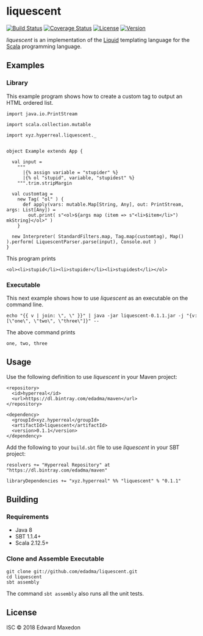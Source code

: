 liquescent
==========

[![Build Status](https://www.travis-ci.org/edadma/liquescent.svg?branch=master)](https://www.travis-ci.org/edadma/liquescent)
[![Coverage Status](https://coveralls.io/repos/github/edadma/liquescent/badge.svg?branch=master)](https://coveralls.io/github/edadma/liquescent?branch=master)
[![License](https://img.shields.io/badge/license-ISC-blue.svg)](https://github.com/edadma/liquescent/blob/master/LICENSE)
[![Version](https://img.shields.io/badge/latest_release-v0.1.1-orange.svg)](https://github.com/edadma/liquescent/releases/tag/v0.1.1)

*liquescent* is an implementation of the [Liquid](https://shopify.github.io/liquid/) templating language for the [Scala](http://scala-lang.org) programming language.


Examples
--------

### Library

This example program shows how to create a custom tag to output an HTML ordered list.

	import java.io.PrintStream

	import scala.collection.mutable

	import xyz.hyperreal.liquescent._


	object Example extends App {

      val input =
        """
          |{% assign variable = "stupider" %}
          |{% ol "stupid", variable, "stupidest" %}
        """.trim.stripMargin

      val customtag =
        new Tag( "ol" ) {
          def apply(vars: mutable.Map[String, Any], out: PrintStream, args: List[Any]) =
            out.print( s"<ol>${args map (item => s"<li>$item</li>") mkString}</ol>" )
        }

      new Interpreter( StandardFilters.map, Tag.map(customtag), Map() ).perform( LiquescentParser.parse(input), Console.out )
	}

This program prints

	<ol><li>stupid</li><li>stupider</li><li>stupidest</li></ol>


### Executable

This next example shows how to use *liquescent* as an executable on the command line.

	echo "{{ v | join: \", \" }}" | java -jar liquescent-0.1.1.jar -j "{v: [\"one\", \"two\", \"three\"]}" --

The above command prints

	one, two, three


Usage
-----

Use the following definition to use *liquescent* in your Maven project:

	<repository>
	  <id>hyperreal</id>
	  <url>https://dl.bintray.com/edadma/maven</url>
	</repository>

	<dependency>
	  <groupId>xyz.hyperreal</groupId>
	  <artifactId>liquescent</artifactId>
	  <version>0.1.1</version>
	</dependency>

Add the following to your `build.sbt` file to use *liquescent* in your SBT project:

	resolvers += "Hyperreal Repository" at "https://dl.bintray.com/edadma/maven"

	libraryDependencies += "xyz.hyperreal" %% "liquescent" % "0.1.1"


Building
--------

### Requirements

- Java 8
- SBT 1.1.4+
- Scala 2.12.5+

### Clone and Assemble Executable

	git clone git://github.com/edadma/liquescent.git
	cd liquescent
	sbt assembly

The command `sbt assembly` also runs all the unit tests.


License
-------

ISC © 2018 Edward Maxedon
